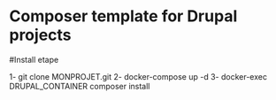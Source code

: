 # Composer template for Drupal projects

#Install etape

1- git clone MONPROJET.git
2- docker-compose up -d
3- docker-exec DRUPAL_CONTAINER composer install
